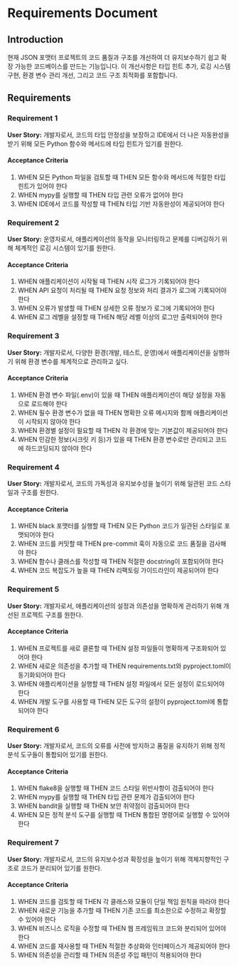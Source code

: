 # Requirements Document

## Introduction

현재 JSON 포맷터 프로젝트의 코드 품질과 구조를 개선하여 더 유지보수하기 쉽고 확장 가능한 코드베이스를 만드는 기능입니다. 이 개선사항은 타입 힌트 추가, 로깅 시스템 구현, 환경 변수 관리 개선, 그리고 코드 구조 최적화를 포함합니다.

## Requirements

### Requirement 1

**User Story:** 개발자로서, 코드의 타입 안정성을 보장하고 IDE에서 더 나은 자동완성을 받기 위해 모든 Python 함수와 메서드에 타입 힌트가 있기를 원한다.

#### Acceptance Criteria

1. WHEN 모든 Python 파일을 검토할 때 THEN 모든 함수와 메서드에 적절한 타입 힌트가 있어야 한다
2. WHEN mypy를 실행할 때 THEN 타입 관련 오류가 없어야 한다
3. WHEN IDE에서 코드를 작성할 때 THEN 타입 기반 자동완성이 제공되어야 한다

### Requirement 2

**User Story:** 운영자로서, 애플리케이션의 동작을 모니터링하고 문제를 디버깅하기 위해 체계적인 로깅 시스템이 있기를 원한다.

#### Acceptance Criteria

1. WHEN 애플리케이션이 시작될 때 THEN 시작 로그가 기록되어야 한다
2. WHEN API 요청이 처리될 때 THEN 요청 정보와 처리 결과가 로그에 기록되어야 한다
3. WHEN 오류가 발생할 때 THEN 상세한 오류 정보가 로그에 기록되어야 한다
4. WHEN 로그 레벨을 설정할 때 THEN 해당 레벨 이상의 로그만 출력되어야 한다

### Requirement 3

**User Story:** 개발자로서, 다양한 환경(개발, 테스트, 운영)에서 애플리케이션을 실행하기 위해 환경 변수를 체계적으로 관리하고 싶다.

#### Acceptance Criteria

1. WHEN 환경 변수 파일(.env)이 있을 때 THEN 애플리케이션이 해당 설정을 자동으로 로드해야 한다
2. WHEN 필수 환경 변수가 없을 때 THEN 명확한 오류 메시지와 함께 애플리케이션이 시작되지 않아야 한다
3. WHEN 환경별 설정이 필요할 때 THEN 각 환경에 맞는 기본값이 제공되어야 한다
4. WHEN 민감한 정보(시크릿 키 등)가 있을 때 THEN 환경 변수로만 관리되고 코드에 하드코딩되지 않아야 한다

### Requirement 4

**User Story:** 개발자로서, 코드의 가독성과 유지보수성을 높이기 위해 일관된 코드 스타일과 구조를 원한다.

#### Acceptance Criteria

1. WHEN black 포맷터를 실행할 때 THEN 모든 Python 코드가 일관된 스타일로 포맷되어야 한다
2. WHEN 코드를 커밋할 때 THEN pre-commit 훅이 자동으로 코드 품질을 검사해야 한다
3. WHEN 함수나 클래스를 작성할 때 THEN 적절한 docstring이 포함되어야 한다
4. WHEN 코드 복잡도가 높을 때 THEN 리팩토링 가이드라인이 제공되어야 한다

### Requirement 5

**User Story:** 개발자로서, 애플리케이션의 설정과 의존성을 명확하게 관리하기 위해 개선된 프로젝트 구조를 원한다.

#### Acceptance Criteria

1. WHEN 프로젝트를 새로 클론할 때 THEN 설정 파일들이 명확하게 구조화되어 있어야 한다
2. WHEN 새로운 의존성을 추가할 때 THEN requirements.txt와 pyproject.toml이 동기화되어야 한다
3. WHEN 애플리케이션을 실행할 때 THEN 설정 파일에서 모든 설정이 로드되어야 한다
4. WHEN 개발 도구를 사용할 때 THEN 모든 도구의 설정이 pyproject.toml에 통합되어야 한다

### Requirement 6

**User Story:** 개발자로서, 코드의 오류를 사전에 방지하고 품질을 유지하기 위해 정적 분석 도구들이 통합되어 있기를 원한다.

#### Acceptance Criteria

1. WHEN flake8을 실행할 때 THEN 코드 스타일 위반사항이 검출되어야 한다
2. WHEN mypy를 실행할 때 THEN 타입 관련 문제가 검출되어야 한다
3. WHEN bandit을 실행할 때 THEN 보안 취약점이 검출되어야 한다
4. WHEN 모든 정적 분석 도구를 실행할 때 THEN 통합된 명령어로 실행할 수 있어야 한다

### Requirement 7

**User Story:** 개발자로서, 코드의 유지보수성과 확장성을 높이기 위해 객체지향적인 구조로 코드가 분리되어 있기를 원한다.

#### Acceptance Criteria

1. WHEN 코드를 검토할 때 THEN 각 클래스와 모듈이 단일 책임 원칙을 따라야 한다
2. WHEN 새로운 기능을 추가할 때 THEN 기존 코드를 최소한으로 수정하고 확장할 수 있어야 한다
3. WHEN 비즈니스 로직을 수정할 때 THEN 웹 프레임워크 코드와 분리되어 있어야 한다
4. WHEN 코드를 재사용할 때 THEN 적절한 추상화와 인터페이스가 제공되어야 한다
5. WHEN 의존성을 관리할 때 THEN 의존성 주입 패턴이 적용되어야 한다
